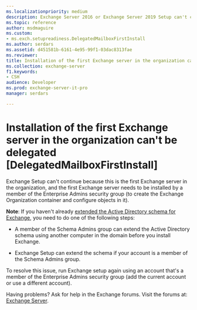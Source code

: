 ```yaml
---
ms.localizationpriority: medium
description: Exchange Server 2016 or Exchange Server 2019 Setup can't continue because the account doesn't have permission to install the first Exchange server in the organization.
ms.topic: reference
author: msdmaguire
ms.custom:
- ms.exch.setupreadiness.DelegatedMailboxFirstInstall
ms.author: serdars
ms.assetid: d451581b-6161-4e95-99f1-03dac8313fae
ms.reviewer: 
title: Installation of the first Exchange server in the organization can't be delegated [DelegatedMailboxFirstInstall]
ms.collection: exchange-server
f1.keywords:
- CSH
audience: Developer
ms.prod: exchange-server-it-pro
manager: serdars

---
```


# Installation of the first Exchange server in the organization can't be delegated [DelegatedMailboxFirstInstall]

Exchange Setup can't continue because this is the first Exchange server in the organization, and the first Exchange server needs to be installed by a member of the Enterprise Admins security group (to create the Exchange Organization container and configure objects in it).

**Note**: If you haven't already [extended the Active Directory schema for Exchange](../prepare-ad-and-domains.md#step-1-extend-the-active-directory-schema), you need to do one of the following steps:

- A member of the Schema Admins group can extend the Active Directory schema using another computer in the domain before you install Exchange.

- Exchange Setup can extend the schema if your account is a member of the Schema Admins group.

To resolve this issue, run Exchange setup again using an account that's a member of the Enterprise Admins security group (add the current account or use a different account).

Having problems? Ask for help in the Exchange forums. Visit the forums at: [Exchange Server](https://social.technet.microsoft.com/forums/office/home?category=exchangeserver).
